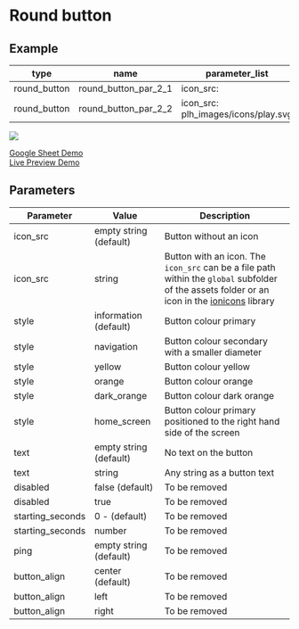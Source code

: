# Round button

## Example

| type        | name                                      |parameter_list |
| ---------   | ------------                         |--------- |
|round_button |round_button_par_2_1	 |icon_src: |
|round_button |round_button_par_2_2	     |icon_src: plh_images/icons/play.svg|

![](images/round_button.png)

[Google Sheet Demo](https://docs.google.com/spreadsheets/d/161GZue4jkQNJzyfYvMWesMp2vwvbkJgpNqkDlVIGJDw/edit#gid=569531329)   
[Live Preview Demo](https://idems-debug.web.app/template/comp_round_button)

## Parameters

| Parameter             | Value                  | Description |
| ---------             | -----------            | --------- |
|icon_src               |empty string (default)  |Button without an icon|
|icon_src               |string                  |Button with an icon. The `icon_src` can be a file path within the `global` subfolder of the assets folder or an icon in the [ionicons](https://ionic.io/ionicons) library|
|style                  |information (default)   |Button colour primary|
|style                  |navigation              |Button colour secondary with a smaller diameter|
|style                  |yellow                  |Button colour yellow|
|style                  |orange                  |Button colour orange|
|style                  |dark_orange             |Button colour dark orange|
|style                  |home_screen             |Button colour primary positioned to the right hand side of the screen|
|text                   |empty string (default)|No text on the button|
|text                   |string                  |Any string as a button text|
|disabled	            |false (default)         |To be removed|
|disabled	            |true                    |To be removed|
|starting_seconds       |0 - (default)           |To be removed|
|starting_seconds       |number                  |To be removed|
|ping                   | empty string (default)          |To be removed|     
|button_align           |center (default)        |To be removed|
|button_align           |left                    |To be removed|
|button_align           |right                   |To be removed|
